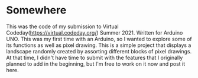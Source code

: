 # Somewhere
This was the code of my submission to Virtual Codeday(https://virtual.codeday.org/) Summer 2021. Written for Arduino UNO. This was my first time with an Arduino, so I wanted to explore some of its functions as well as pixel drawing. This is a simple project that displays a landscape randomly created by assorting different blocks of pixel drawings. At that time, I didn't have time to submit with the features that I originally planned to add in the beginning, but I'm free to work on it now and post it here.
